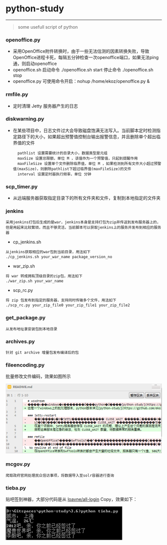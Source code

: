 ﻿# python-study
-----------------------------
> some usefull script of python

###    openoffice.py
* 采用OpenOffice附件转换时，由于一些无法估测的因素转换失败，导致OpenOffice进程卡死，每隔五分钟检查一次openoffice端口，如果无法ping通，则启动openoffice
* openoffice.sh 启动命令 ./openoffice.sh start 停止命令 ./openoffice.sh stop
* openoffice.py 可使用命令开启：nohup /home/ekoz/openoffice.py &

### rmfile.py
* 定时清理 Jetty 服务器产生的日志

### diskwarning.py
* 在某些项目中，日志文件过大会导致磁盘饱满无法写入。当前脚本定时检测指定路径下的大小，如果超出预警值控制台输出报警信息，并且删除单个超出临界值的文件

		pathlist 设置需要统计的目录大小，数据类型是元组
		maxSize 设置总限额，单位 M ，该值作为一个预警值，只起到提醒作用
		maxFileSize 设置单个文件删除临界值，单位 M ，如果检测到所有文件大小超过预警值(maxSize)，则删除pathlist下超过临界值(maxFileSize)的文件
		interval 设置定时器执行频率，单位 分钟

### scp_timer.py
* 从远端服务器获取指定目录下的所有文件夹和文件，复制到本地指定的文件夹

### jenkins
	采用jenkins打包后生成的是war，jenkins本身是支持打包为zip并传送到发布服务器上的，但是用起来比较繁琐，而且不够灵活，当前脚本可以获取jenkins上的服务并发布到相应的服务器
	
* cp_jenkins.sh 
```
从jenkins获取相应的war包到当前目录，用法如下
./cp_jenkins.sh your_war_name package_version_no
```

* war_zip.sh
```
将 war 转成拥有顶级目录的zip包，用法如下
./war_zip.sh your_war_name
```
	
* scp_rc.py
```
将 zip 包发布到指定的服务器，支持同时传输多个文件，用法如下
./scp_rc.py your_zip_file0 your_zip_file1 your_zip_file2
```

### get_package.py
	从发布地址拿安装包到本地目录

### archives.py
	针对 git archive 增量包发布编译后的包
	
### fileencoding.py
  批量修改文件编码，效果如图所示
  
  ![批量修改文件编码为utf-8效果图](DATAS/fileencoding.png)

### mcgov.py
	爬取政府官网处理民众信访事项，将数据导入至solr容器进行查询
	
### tieba.py
贴吧签到神器，大部分代码是从 [loavne/all-login](https://github.com/loavne/all-login) Copy，效果如下：

![贴吧签到效果](DATAS/tieba-demo.png)